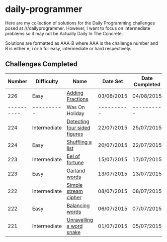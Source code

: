# daily-programmer

Here are my collection of solutions for the Daily Programming challenges posed at /r/dailyprogrammer. However, I want to focus on intermediate problems so it may not be Actually Daily In The Concrete.

Solutions are formatted as AAA-B where AAA is the challenge number and B is either e, i or h for easy, intermediate or hard respectively.

## Challenges Completed

| Number | Difficulty | Name | Date Set | Date Completed |
|--------|--------------|-----------------------------------------------------------|------------|----------------|
| 226 | Easy | [Adding Fractions](https://www.reddit.com/3fmke1) | 03/08/2015 | 04/08/2015
| ---------- | ---------- | Was On Holiday | ---------- | ----------
| 224 | Intermediate | [Detecting four sided figures](https://www.reddit.com/3e5b0o) | 22/07/2015 | 25/07/2015
| 224 | Easy | [Shuffling a list](https://www.reddit.com/3e0hmh) | 20/07/2015 | 22/07/2015
| 223 | Intermediate | [Eel of fortune](https://www.reddit.com/3ddpms) | 15/07/2015 | 17/07/2015
| 223 | Easy | [Garland words](https://www.reddit.com/3d4fwj) | 13/07/2015 | 13/07/2015
| 222 | Intermediate | [Simple stream cipher](https://www.reddit.com/3chvxy) | 08/07/2015 | 08/07/2015
| 222 | Easy | [Balancing words](https://www.reddit.com/3c9a9h) | 06/07/2015 | 07/07/2015 |
| 221 | Intermediate | [Unravelling a word snake](https://www.reddit.com/3bqq7p) | 01/07/2015 | 05/07/2015 |
